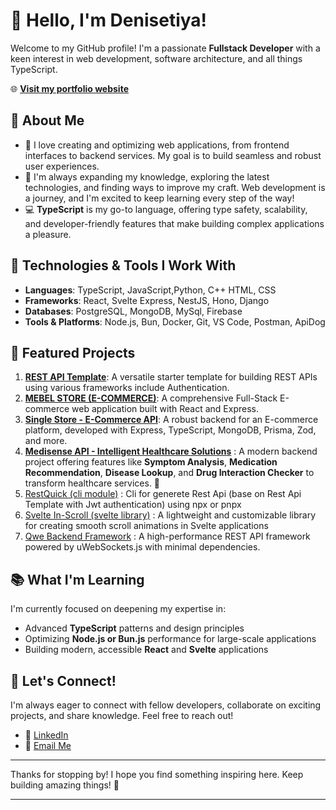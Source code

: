 

# 👋 Hello, I'm Denisetiya!

Welcome to my GitHub profile! I'm a passionate **Fullstack Developer** with a keen interest in web development, software architecture, and all things TypeScript.

🌐 **[Visit my portfolio website](https://denisetiya.vercel.app/)**


## 🚀 About Me

- 👀 I love creating and optimizing web applications, from frontend interfaces to backend services. My goal is to build seamless and robust user experiences.
- 🌱 I'm always expanding my knowledge, exploring the latest technologies, and finding ways to improve my craft. Web development is a journey, and I'm excited to keep learning every step of the way!
- 💻 **TypeScript** is my go-to language, offering type safety, scalability, and developer-friendly features that make building complex applications a pleasure.

## 🔧 Technologies & Tools I Work With

- **Languages**: TypeScript, JavaScript,Python, C++ HTML, CSS
- **Frameworks**: React, Svelte Express, NestJS, Hono, Django
- **Databases**: PostgreSQL, MongoDB, MySql, Firebase
- **Tools & Platforms**: Node.js, Bun, Docker, Git, VS Code, Postman, ApiDog

## 🌟 Featured Projects

1. [**REST API Template**](https://github.com/denisetiya/Rest-api-Template.git): A versatile starter template for building REST APIs using various frameworks include Authentication.  
2. [**MEBEL STORE (E-COMMERCE)**](https://github.com/denisetiya/mabel-store.git): A comprehensive Full-Stack E-commerce web application built with React and Express.  
3. [**Single Store - E-Commerce API**](https://github.com/denisetiya/single-store-api.git): A robust backend for an E-commerce platform, developed with Express, TypeScript, MongoDB, Prisma, Zod, and more.  
4. [**Medisense API - Intelligent Healthcare Solutions**](https://github.com/denisetiya/medisense-api.git) : A modern backend project offering features like **Symptom Analysis**, **Medication Recommendation**, **Disease Lookup**, and **Drug Interaction Checker** to transform healthcare services. 🚀
5. [RestQuick (cli module)](https://github.com/denisetiya/restquick.git) : Cli for generete Rest Api (base on Rest Api Template with Jwt authentication) using npx or pnpx
6. [Svelte In-Scroll (svelte library)](https://github.com/denisetiya/svelte-inscroll.git) : A lightweight and customizable library for creating smooth scroll animations in Svelte applications
7. [Qwe Backend Framework](https://github.com/denisetiya/Qwe) : A high-performance REST API framework powered by uWebSockets.js with minimal dependencies.


## 📚 What I'm Learning

I'm currently focused on deepening my expertise in:

- Advanced **TypeScript** patterns and design principles
- Optimizing **Node.js or Bun.js** performance for large-scale applications
- Building modern, accessible **React** and **Svelte** applications

## 🤝 Let's Connect!

I'm always eager to connect with fellow developers, collaborate on exciting projects, and share knowledge. Feel free to reach out!

- 💼 [LinkedIn](https://linkedin.com/in/deni-setiya-920a092a5)
- 📧 [Email Me](mailto:denisetiya@gmail.com)

---

Thanks for stopping by! I hope you find something inspiring here. Keep building amazing things! 🚀

---
